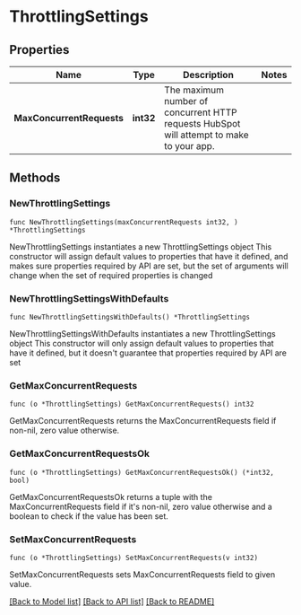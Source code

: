 # ThrottlingSettings

## Properties

Name | Type | Description | Notes
------------ | ------------- | ------------- | -------------
**MaxConcurrentRequests** | **int32** | The maximum number of concurrent HTTP requests HubSpot will attempt to make to your app. | 

## Methods

### NewThrottlingSettings

`func NewThrottlingSettings(maxConcurrentRequests int32, ) *ThrottlingSettings`

NewThrottlingSettings instantiates a new ThrottlingSettings object
This constructor will assign default values to properties that have it defined,
and makes sure properties required by API are set, but the set of arguments
will change when the set of required properties is changed

### NewThrottlingSettingsWithDefaults

`func NewThrottlingSettingsWithDefaults() *ThrottlingSettings`

NewThrottlingSettingsWithDefaults instantiates a new ThrottlingSettings object
This constructor will only assign default values to properties that have it defined,
but it doesn't guarantee that properties required by API are set

### GetMaxConcurrentRequests

`func (o *ThrottlingSettings) GetMaxConcurrentRequests() int32`

GetMaxConcurrentRequests returns the MaxConcurrentRequests field if non-nil, zero value otherwise.

### GetMaxConcurrentRequestsOk

`func (o *ThrottlingSettings) GetMaxConcurrentRequestsOk() (*int32, bool)`

GetMaxConcurrentRequestsOk returns a tuple with the MaxConcurrentRequests field if it's non-nil, zero value otherwise
and a boolean to check if the value has been set.

### SetMaxConcurrentRequests

`func (o *ThrottlingSettings) SetMaxConcurrentRequests(v int32)`

SetMaxConcurrentRequests sets MaxConcurrentRequests field to given value.



[[Back to Model list]](../README.md#documentation-for-models) [[Back to API list]](../README.md#documentation-for-api-endpoints) [[Back to README]](../README.md)


